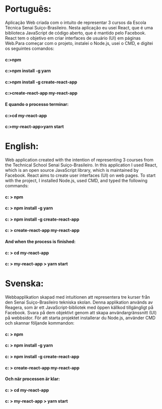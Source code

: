 # Português: 
Aplicação Web criada com o intuito de representar 3 cursos da Escola Técnica Senai Suiço-Brasileiro.
Nesta aplicação eu usei React, que é uma biblioteca JavaScript de código aberto, que é mantido pelo Facebook. React tem o objetivo em criar interfaces de usuário (UI) em páginas Web.Para começar com o projeto, instalei o Node.js, usei o CMD, e digitei os seguintes comandos:
#### c:\>npm
#### c:\>npm install -g yarn
#### c:\>npm install -g create-react-app
#### c:\>create-react-app my-react-app
#### E quando o processo terminar: 
#### c:\>cd my-react-app
#### c:\>my-react-app\>yarn start

# English: 
Web application created with the intention of representing 3 courses from the Technical School Senai Suiço-Brasileiro.
In this application I used React, which is an open source JavaScript library, which is maintained by Facebook. React aims to create user interfaces (UI) on web pages.
To start with the project, I installed Node.js, used CMD, and typed the following commands:
#### c: \> npm
#### c: \> npm install -g yarn
#### c: \> npm install -g create-react-app
#### c: \> create-react-app my-react-app
#### And when the process is finished:
#### c: \> cd my-react-app
#### c: \> my-react-app \> yarn start

# Svenska:
Webbapplikation skapad med intuitionen att representera tre kurser från den Senai Suiço-Brasileiro tekniska skolan.
Denna applikation används av Reagera, som är ett JavaScript-bibliotek med öppen källkod tillgängligt på Facebook.
Svara på dem objektivt genom att skapa användargränssnitt (UI) på webbsidor.
För att starta projektet installerar du Node.js, använder CMD och skannar följande kommandon:
#### c: \> npm
#### c: \> npm install -g yarn
#### c: \> npm install -g create-react-app
#### c: \> create-react-app my-react-app
#### Och när processen är klar:
#### c: \> cd my-react-app
#### c: \> my-react-app \> yarn start
